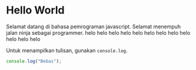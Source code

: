 # Hello World

Selamat datang di bahasa pemrograman javascript. Selamat menempuh jalan ninja sebagai programmer. helo helo helo helo helo helo helo helo helo helo helo helo

Untuk menampilkan tulisan, gunakan `console.log`.

```javascript
console.log("Bebas");
